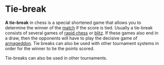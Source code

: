 # Tie-break

**A tie-break** in chess is a special shortened game that allows you to determine the winner of the [match](./match_system) if the score is tied. Usually a tie-break consists of several games of [rapid chess](./applicationa) or [blitz](./applicationb). If these games also end in a draw, then the opponents will have to play the decisive game of [armageddon](./armageddon). Tie breaks can also be used with other tournament systems in order for the winner to tie the points scored.

Tie-breaks can also be used in other tournaments.
